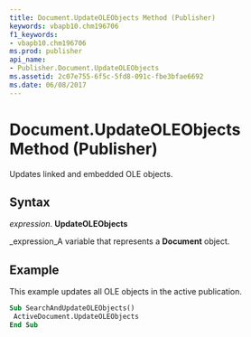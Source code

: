```yaml
---
title: Document.UpdateOLEObjects Method (Publisher)
keywords: vbapb10.chm196706
f1_keywords:
- vbapb10.chm196706
ms.prod: publisher
api_name:
- Publisher.Document.UpdateOLEObjects
ms.assetid: 2c07e755-6f5c-5fd8-091c-fbe3bfae6692
ms.date: 06/08/2017
---
```



# Document.UpdateOLEObjects Method (Publisher)

Updates linked and embedded OLE objects.


## Syntax

 _expression_. **UpdateOLEObjects**

 _expression_A variable that represents a  **Document** object.


## Example

This example updates all OLE objects in the active publication.


```vb
Sub SearchAndUpdateOLEObjects() 
 ActiveDocument.UpdateOLEObjects 
End Sub
```


